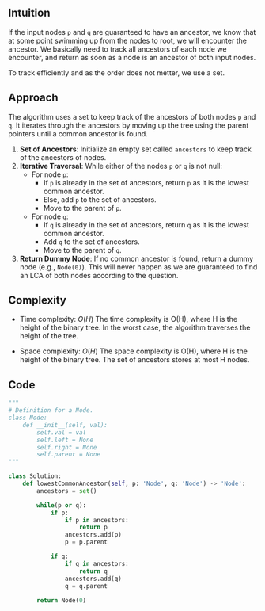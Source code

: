 ## Intuition
If the input nodes `p` and `q` are guaranteed to have an ancestor, we know that at some point swimming up from the nodes to root, we will encounter the ancestor. We basically need to track all ancestors of each node we encounter, and return as soon as a node is an ancestor of both input nodes.

To track efficiently and as the order does not metter, we use a set. 

## Approach

The algorithm uses a set to keep track of the ancestors of both nodes `p` and `q`. It iterates through the ancestors by moving up the tree using the parent pointers until a common ancestor is found.

1. **Set of Ancestors**: Initialize an empty set called `ancestors` to keep track of the ancestors of nodes.
2. **Iterative Traversal**: While either of the nodes `p` or `q` is not null:
    - For node `p`:
        - If `p` is already in the set of ancestors, return `p` as it is the lowest common ancestor.
        - Else, add `p` to the set of ancestors.
        - Move to the parent of `p`.
    - For node `q`:
        - If `q` is already in the set of ancestors, return `q` as it is the lowest common ancestor.
        - Add `q` to the set of ancestors.
        - Move to the parent of `q`.
3. **Return Dummy Node**: If no common ancestor is found, return a dummy node (e.g., `Node(0)`). This will never happen as we are guaranteed to find an LCA of both nodes according to the question. 

## Complexity
- Time complexity: $O(H)$
The time complexity is O(H), where H is the height of the binary tree. In the worst case, the algorithm traverses the height of the tree.


- Space complexity: $O(H)$
The space complexity is O(H), where H is the height of the binary tree. The set of ancestors stores at most H nodes.

## Code
```python
"""
# Definition for a Node.
class Node:
    def __init__(self, val):
        self.val = val
        self.left = None
        self.right = None
        self.parent = None
"""

class Solution:
    def lowestCommonAncestor(self, p: 'Node', q: 'Node') -> 'Node':
        ancestors = set()

        while(p or q):
            if p:
                if p in ancestors:
                    return p
                ancestors.add(p)
                p = p.parent

            if q:
                if q in ancestors:
                    return q
                ancestors.add(q)
                q = q.parent
    
        return Node(0)
```